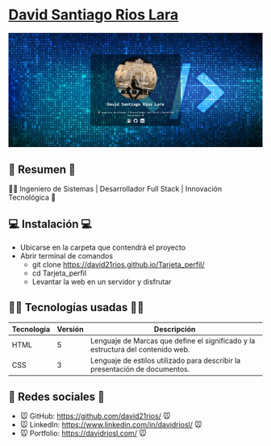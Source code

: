 # [David Santiago Rios Lara ](https://david21rios.github.io/Tarjeta_perfil/)

[![David Santiago Rios Lara](./img/imagenWeb1.jpg)](https://david21rios.github.io/Tarjeta_perfil/)

## 📜 Resumen 📜
👨‍💻 Ingeniero de Sistemas | Desarrollador Full Stack | Innovación Tecnológica 🚀

## 💻 Instalación 💻
- Ubicarse en la carpeta que contendrá el proyecto
- Abrir terminal de comandos
  - git clone https://david21rios.github.io/Tarjeta_perfil/
  - cd Tarjeta_perfil
  - Levantar la web en un servidor y disfrutar

## 👨‍💻 Tecnologías usadas 👨‍💻
| Tecnología | Versión | Descripción                                                                     |
|------------|---------|---------------------------------------------------------------------------------|
| HTML       | 5       | Lenguaje de Marcas que define el significado y la estructura del contenido web. |
| CSS        | 3       | Lenguaje de estilos utilizado para describir la presentación de documentos.     |

## 🤗 Redes sociales 🤗
- 🐭 GitHub: https://github.com/david21rios/ 🐭
- 🐭 LinkedIn: https://www.linkedin.com/in/davidriosl/ 🐭
- 🐭 Portfolio: https://davidriosl.com/ 🐭